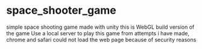 # space_shooter_game
 simple space shooting game made with unity 
 this is WebGL build version of the game 
 Use a local server to play this game 
 from attempts i have made, chrome and safari could not load the web page because of security reasons 
 
